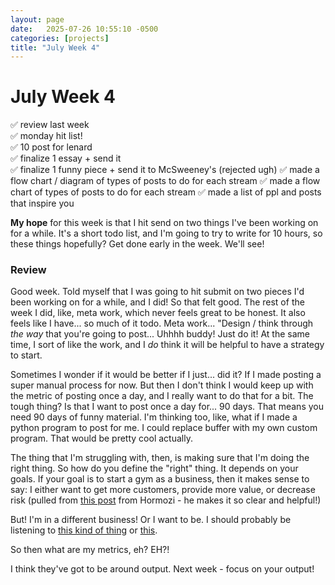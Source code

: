 ```yaml
---
layout: page
date:   2025-07-26 10:55:10 -0500
categories: [projects]
title: "July Week 4"
---
```

# July Week 4
✅ review last week  
✅ monday hit list!  
✅ 10 post for lenard  
✅ finalize 1 essay + send it  
✅ finalize 1 funny piece + send it to McSweeney's (rejected ugh)
✅ made a flow chart / diagram of types of posts to do for each stream
✅ made a flow chart of types of posts to do for each stream
✅ made a list of ppl and posts that inspire you

**My hope** for this week is that I hit send on two things I've been working on for a while. It's a short todo list, and I'm going to try to write for 10 hours, so these things hopefully? Get done early in the week. We'll see!

### Review
Good week. Told myself that I was going to hit submit on two pieces I'd been working on for a while, and I did! So that felt good. The rest of the week I did, like, meta work, which never feels great to be honest. It also feels like I have... so much of it todo. Meta work... "Design / think through *the way* that you're going to post... Uhhhh buddy! Just do it! At the same time, I sort of like the work, and I *do* think it will be helpful to have a strategy to start. 

Sometimes I wonder if it would be better if I just... did it? If I made posting a super manual process for now. But then I don't think I would keep up with the metric of posting once a day, and I really want to do that for a bit. The tough thing? Is that I want to post once a day for... 90 days. That means you need 90 days of funny material. I'm thinking too, like, what if I made a python program to post for me. I could replace buffer with my own custom program. That would be pretty cool actually. 

The thing that I'm struggling with, then, is making sure that I'm doing the right thing. So how do you define the "right" thing. It depends on your goals. If your goal is to start a gym as a business, then it makes sense to say: I either want to get more customers, provide more value, or decrease risk (pulled from [this post](https://www.instagram.com/p/DCpRJJ1Sqo0/) from Hormozi - he makes it so clear and helpful!)

But! I'm in a different business! Or I want to be. I should probably be listening to [this kind of thing](https://www.instagram.com/p/DKHp5BiR_Ru/?img_index=1) or [this](https://www.instagram.com/p/C4TkSTnP2GF/). 

So then what are my metrics, eh? EH?! 

I think they've got to be around output. Next week - focus on your output!
